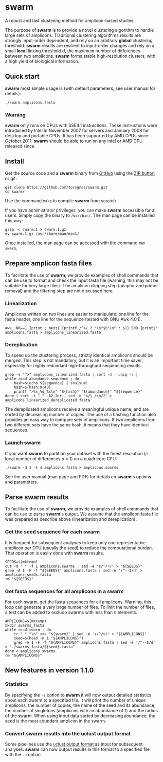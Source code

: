 # swarm #

A robust and fast clustering method for amplicon-based studies.

The purpose of **swarm** is to provide a novel clustering algorithm to handle large sets of amplicons. Traditional clustering algorithms results are strongly input-order dependent, and rely on an arbitrary **global** clustering threshold. **swarm** results are resilient to input-order changes and rely on a small **local** linking threshold *d*, the maximum number of differences between two amplicons. **swarm** forms stable high-resolution clusters, with a high yield of biological information.

## Quick start ##

**swarm** most simple usage is (with default parameters, see user manual for details):

```
./swarm amplicons.fasta
```

### Warning ###

**swarm** only runs on CPUs with SSE4.1 instructions. These instructions were introduced by Intel in November 2007 for servers and January 2008 for desktop and portable CPUs. It has been supported by AMD CPUs since October 2011. **swarm** should be able to run on any Intel or AMD CPU released since.

## Install ##

Get the source code and a **swarm** binary from [GitHub](https://github.com/torognes/swarm "swarm public repository") using the [ZIP button](https://github.com/torognes/swarm/archive/master.zip "swarm zipped folder") or git:

```
git clone https://github.com/torognes/swarm.git
cd swarm/
```

Use the command `make` to compile **swarm** from scratch.

If you have administrator privileges, you can make **swarm** accessible for all users. Simply copy the binary to `/usr/bin/`. The man page can be installed this way:

```
gzip -c swarm.1 > swarm.1.gz
mv swarm.1.gz /usr/share/man/man1/
```

Once installed, the man page can be accessed with the command `man swarm`.

## Prepare amplicon fasta files ##

To facilitate the use of **swarm**, we provide examples of shell commands that can be use to format and check the input fasta file (warning, this may not be suitable for very large files). The amplicon clipping step (adaptor and primer removal) and the filtering step are not discussed here.

### Linearization ###

Amplicons written on two lines are easier to manipulate: one line for the fasta header, one line for the sequence (tested with GNU Awk 4.0.1).

```
awk 'NR==1 {print ; next} {printf /^>/ ? "\n"$0"\n" : $1} END {print}' amplicons.fasta > amplicons_linearized.fasta
```

### Dereplication ###

To speed up the clustering process, strictly identical amplicons should be merged. This step is not mandatory, but it is an important time saver, especially for highly redundant high-throughput sequencing results.

```
grep -v "^>" amplicons_linearized.fasta | sort -d | uniq -c |
while read abundance sequence ; do
    hash=$(echo ${sequence} | sha1sum)
    hash=${hash:0:40}
    printf ">%s_%d_%s\n" "${hash}" "${abundance}" "${sequence}"
done | sort -t "_" -k2,2nr | sed -e 's/\_/\n/2' > amplicons_linearized_dereplicated.fasta
```

The dereplicated amplicons receive a meaningful unique name, and are sorted by decreasing number of copies. The use of a hashing function also provides an easy way to compare sets of amplicons. If two amplicons from two different sets have the same hash, it means that they have identical sequences.

### Launch swarm ###

If you want **swarm** to partition your dataset with the finest resolution (a local number of differences *d* = 1) on a quadricore CPU:

```
./swarm -d 1 -t 4 amplicons.fasta > amplicons.swarms
```

See the user manual (man page and PDF) for details on **swarm**'s options and parameters.

## Parse swarm results ##

To facilitate the use of **swarm**, we provide examples of shell commands that can be use to parse **swarm**'s output. We assume that the amplicon fasta file was prepared as describe above (linearization and dereplication).

### Get the seed sequence for each swarm ###

It is frequent for subsequent analyses to keep only one representative amplicon per OTU (usually the seed) to reduce the computational burden. That operation is easily done with **swarm** results.

```
SEEDS=$(mktemp)
cut -d " " -f 1 amplicons.swarms | sed -e 's/^/>/' > "${SEEDS}"
grep -A 1 -F -f "${SEEDS}" amplicons.fasta | sed -e '/^--$/d' > amplicons_seeds.fasta
rm "${SEEDS}"
```

### Get fasta sequences for all amplicons in a swarm ###

For each swarm, get the fasta sequences for all amplicons. Warning, this loop can generate a very large number of files. To limit the number of files, a test can be added to exclude swarms with less than *n* elements.

```
AMPLICONS=$(mktemp)
mkdir swarms_fasta
while read swarm ; do
    tr " " "\n" <<< "${swarm}" | sed -e 's/^/>/' > "${AMPLICONS}"
    seed=$(head -n 1 "${AMPLICONS}")
    grep -A 1 -F -f "${AMPLICONS}" amplicons.fasta | sed -e '/^--$/d' > "./swarms_fasta/${seed}.fasta"
done < amplicons.swarms
rm "${AMPLICONS}"
```

## New features in version 1.1.0 ##

### Statistics ###

By specifying the `-s` option to **swarm** it will now output detailed statistics about each swarm to a specified file. It will print the number of unique amplicons, the number of copies, the name of the seed and its abundance, the number of singletons (amplicons with an abundance of 1) and the radius of the swarm. When using input data sorted by decreasing abundance, the seed is the most abundant amplicon in the swarm.

### Convert swarm results into the uclust output format ###

Some pipelines use the [uclust output format](http://www.drive5.com/uclust/uclust_userguide_1_1_579.html#_Toc257997686 "page describing the uclust output format") as input for subsequent analyses. **swarm** can now output results in this format to a specified file with the `-u` option.
